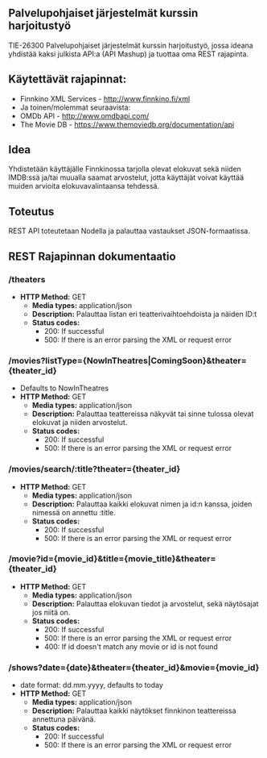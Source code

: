 Palvelupohjaiset järjestelmät kurssin harjoitustyö
------------------

TIE-26300 Palvelupohjaiset järjestelmät kurssin harjoitustyö, jossa ideana yhdistää kaksi julkista API:a (API Mashup) ja tuottaa oma REST rajapinta.

## Käytettävät rajapinnat:
* Finnkino XML Services - http://www.finnkino.fi/xml
* Ja toinen/molemmat seuraavista:
* OMDb API - http://www.omdbapi.com/
* The Movie DB - https://www.themoviedb.org/documentation/api

## Idea
Yhdistetään käyttäjälle Finnkinossa tarjolla olevat elokuvat sekä niiden IMDB:ssä ja/tai muualla saamat arvostelut, jotta käyttäjät voivat käyttää muiden arvioita elokuvavalintaansa tehdessä.

## Toteutus
REST API toteutetaan Nodella ja palauttaa vastaukset JSON-formaatissa.

## REST Rajapinnan dokumentaatio

### /theaters
  * **HTTP Method:** GET
    * **Media types:** application/json
    * **Description:** Palauttaa listan eri teatterivaihtoehdoista ja näiden ID:t
    * **Status codes:**
      * 200: If successful
      * 500: If there is an error parsing the XML or request error

### /movies?listType={NowInTheatres|ComingSoon}&theater={theater_id}
  * Defaults to NowInTheatres
  * **HTTP Method:** GET
    * **Media types:** application/json
    * **Description:** Palauttaa teattereissa näkyvät tai sinne tulossa olevat elokuvat ja niiden arvostelut.
    * **Status codes:**
      * 200: If successful
      * 500: If there is an error parsing the XML or request error

### /movies/search/:title?theater={theater_id}
  * **HTTP Method:** GET
    * **Media types:** application/json
    * **Description:** Palauttaa kaikki elokuvat nimen ja id:n kanssa, joiden nimessä on annettu :title.
    * **Status codes:**
      * 200: If successful
      * 500: If there is an error parsing the XML or request error

### /movie?id={movie_id}&title={movie_title}&theater={theater_id}
  * **HTTP Method:** GET
    * **Media types:** application/json
    * **Description:** Palauttaa elokuvan tiedot ja arvostelut, sekä näytösajat jos niitä on.
    * **Status codes:**
      * 200: If successful
      * 500: If there is an error parsing the XML or request error
      * 400: If id doesn't match any movie or id is not found


### /shows?date={date}&theater={theater_id}&movie={movie_id}
  * date format: dd.mm.yyyy, defaults to today
  * **HTTP Method:** GET
    * **Media types:** application/json
    * **Description:** Palauttaa kaikki näytökset finnkinon teattereissa annettuna päivänä.
    * **Status codes:**
      * 200: If successful
      * 500: If there is an error parsing the XML or request error

